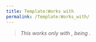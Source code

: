 ```yaml
---
title: Template:Works with
permalink: /Template:Works_with/
---
```


> *This works only with , being .*

<noinclude> </noinclude>